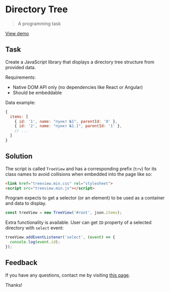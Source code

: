 # Directory Tree

> A programming task

[View demo](https://ruslanaletdinov.github.io/test-task-tree-view/)


## Task

Create a JavaScript library that displays a directory tree structure from provided data.

Requirements:

- Native DOM API only (no dependencies like React or Angular)
- Should be embeddable

Data example:

```javascript
{
  items: [
    { id: '1', name: "пункт №1", parentId: '0' },
    { id: '2', name: "пункт №1.1", parentId: '1' },
    // ...
  ]
}
```


## Solution

The script is called `TreeView` and has a corresponding prefix (`trv`) for its class names to avoid collisions when embedded into the page like so:

```html
<link href="treeview.min.css" rel="stylesheet">
<script src="treeview.min.js"></script>
```

Program expects to get a selector (or an element) to be used as a container and data to display.

```javascript
const treeView = new TreeView('#root', json.items);
```

Extra functionality is available. User can get `ID` property of a selected directory with `select` event:

```javascript
treeView.addEventListener('select', (event) => {
  console.log(event.id);
});
```


## Feedback

If you have any questions, contact me by visiting [this page](https://aletdinov.com/contact/).

Thanks!
